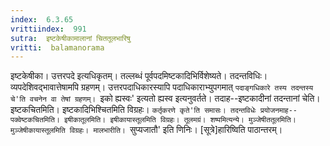 ```yaml
---
index:  6.3.65
vrittiindex:  991
sutra:  इष्टकेषीकामालानां चिततूलभारिषु
vritti:  balamanorama 
---
```


इष्टकेषीका। उत्तरपदे इत्यधिकृतम्। तल्लब्धं पूर्वपदमिष्टकादिभिर्विशेष्यते। तदन्तविधिः। व्यपदेशिवद्भावात्तेषामपि ग्रहणम्। उत्तरपदाधिकारस्यापि पदाधिकाराभ्युपगमात् `पदाङ्गधिकारे तस्य तदन्तस्य चे'ति वचनेन वा तेषां ग्रहणम्। `इको ह्यस्वः' इत्यतो ह्यस्व इत्यनुवर्तते। तदाह--इष्टकादीनां तदन्तानां चेति। इष्टकचितमिति। इष्टकादिभिश्चितमिति विग्रहः। `कर्तृकरणे कृते'ति समासः। तदन्तविधेः प्रयोजनमाह--पक्वेष्टकचितमिति। इषीकातूलमिति। इषीकायास्तूलमिति विग्रहः। तूलमग्रं। शष्पमित्यन्ये। मुञ्जेषीततूलमिति। मुञ्जेषीकायास्तूलमिति विग्रहः। मालभारीति। `सुप्यजातौ' इति णिनिः। [सूत्रे]हारिष्विति पाठान्तरम्। 

